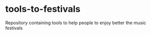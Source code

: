 # tools-to-festivals
Repository containing tools to help people to enjoy better the music festivals
